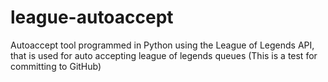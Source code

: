 # league-autoaccept
Autoaccept tool programmed in Python using the League of Legends API, that is used for auto accepting league of legends queues (This is a test for committing to GitHub)
